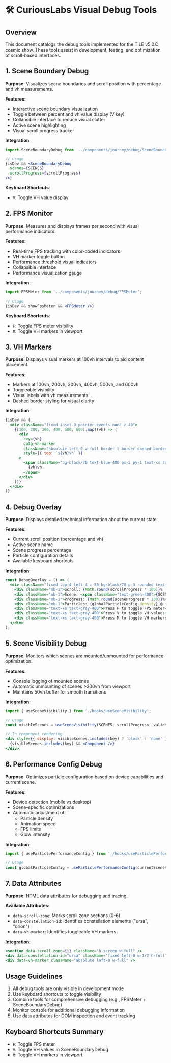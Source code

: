 
# 🛠 CuriousLabs Visual Debug Tools

## Overview
This document catalogs the debug tools implemented for the TILE v5.0.C cosmic show. These tools assist in development, testing, and optimization of scroll-based interfaces.

## 1. Scene Boundary Debug
**Purpose**: Visualizes scene boundaries and scroll position with percentage and vh measurements.

**Features**:
- Interactive scene boundary visualization
- Toggle between percent and vh value display (V key)
- Collapsible interface to reduce visual clutter
- Active scene highlighting
- Visual scroll progress tracker

**Integration**:
```jsx
import SceneBoundaryDebug from '../components/journey/debug/SceneBoundaryDebug';

// Usage
{isDev && <SceneBoundaryDebug 
  scenes={SCENES} 
  scrollProgress={scrollProgress} 
/>}
```

**Keyboard Shortcuts**:
- `V`: Toggle VH value display

## 2. FPS Monitor
**Purpose**: Measures and displays frames per second with visual performance indicators.

**Features**:
- Real-time FPS tracking with color-coded indicators
- VH marker toggle button
- Performance threshold visual indicators
- Collapsible interface
- Performance visualization gauge

**Integration**:
```jsx
import FPSMeter from '../components/journey/debug/FPSMeter';

// Usage
{isDev && showFpsMeter && <FPSMeter />}
```

**Keyboard Shortcuts**:
- `F`: Toggle FPS meter visibility
- `M`: Toggle VH markers in viewport

## 3. VH Markers
**Purpose**: Displays visual markers at 100vh intervals to aid content placement.

**Features**:
- Markers at 100vh, 200vh, 300vh, 400vh, 500vh, and 600vh
- Toggleable visibility
- Visual labels with vh measurements
- Dashed border styling for visual clarity

**Integration**:
```jsx
{isDev && (
  <div className="fixed inset-0 pointer-events-none z-40">
    {[100, 200, 300, 400, 500, 600].map((vh) => (
      <div 
        key={vh}
        data-vh-marker
        className="absolute left-0 w-full border-t border-dashed border-blue-500/30"
        style={{ top: `${vh}vh` }}
      >
        <span className="bg-black/70 text-blue-400 px-2 py-1 text-xs rounded">
          {vh}vh
        </span>
      </div>
    ))}
  </div>
)}
```

## 4. Debug Overlay
**Purpose**: Displays detailed technical information about the current state.

**Features**:
- Current scroll position (percentage and vh)
- Active scene name
- Scene progress percentage
- Particle configuration details
- Available keyboard shortcuts

**Integration**:
```jsx
const DebugOverlay = () => (
  <div className="fixed top-4 left-4 z-50 bg-black/70 p-3 rounded text-xs text-white font-mono">
    <div className="mb-1">Scroll: {Math.round(scrollProgress * 100)}% ({Math.round(scrollProgress * 700)}vh)</div>
    <div className="mb-1">Scene: <span className="text-green-400">{SCENES[validSceneIndex].key}</span></div>
    <div className="mb-1">Progress: {Math.round(sceneProgress * 100)}%</div>
    <div className="mb-1">Particles: {globalParticleConfig.density} @ {globalParticleConfig.fps}fps</div>
    <div className="text-xs text-gray-400">Press F to toggle FPS meter</div>
    <div className="text-xs text-gray-400">Press V to toggle VH values</div>
    <div className="text-xs text-gray-400">Press M to toggle VH markers</div>
  </div>
);
```

## 5. Scene Visibility Debug
**Purpose**: Monitors which scenes are mounted/unmounted for performance optimization.

**Features**:
- Console logging of mounted scenes
- Automatic unmounting of scenes >300vh from viewport
- Maintains 50vh buffer for smooth transitions

**Integration**:
```jsx
import { useSceneVisibility } from './hooks/useSceneVisibility';

// Usage
const visibleScenes = useSceneVisibility(SCENES, scrollProgress, validSceneIndex);

// In component rendering
<div style={{ display: visibleScenes.includes(key) ? 'block' : 'none' }}>
  {visibleScenes.includes(key) && <Component />}
</div>
```

## 6. Performance Config Debug
**Purpose**: Optimizes particle configuration based on device capabilities and current scene.

**Features**:
- Device detection (mobile vs desktop)
- Scene-specific optimizations
- Automatic adjustment of:
  - Particle density
  - Animation speed
  - FPS limits
  - Glow intensity

**Integration**:
```jsx
import { useParticlePerformanceConfig } from './hooks/useParticlePerformanceConfig';

// Usage
const globalParticleConfig = useParticlePerformanceConfig(currentSceneKey);
```

## 7. Data Attributes
**Purpose**: HTML data attributes for debugging and tracing.

**Available Attributes**:
- `data-scroll-zone`: Marks scroll zone sections (0-6)
- `data-constellation-id`: Identifies constellation elements ("ursa", "orion")
- `data-vh-marker`: Identifies toggleable VH markers

**Integration**:
```jsx
<section data-scroll-zone={i} className="h-screen w-full" />
<div data-constellation-id="ursa" className="fixed left-0 w-1/2 h-full" />
<div data-vh-marker className="absolute left-0 w-full" />
```

## Usage Guidelines
1. All debug tools are only visible in development mode
2. Use keyboard shortcuts to toggle visibility
3. Combine tools for comprehensive debugging (e.g., FPSMeter + SceneBoundaryDebug)
4. Monitor console for additional debugging information
5. Use data attributes for DOM inspection and event tracking

## Keyboard Shortcuts Summary
- `F`: Toggle FPS meter
- `V`: Toggle VH values in SceneBoundaryDebug
- `M`: Toggle VH markers in viewport
